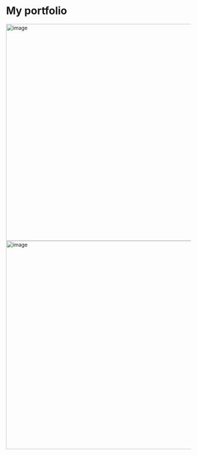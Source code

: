 # My portfolio

<img width="825" height="591" alt="image" src="https://github.com/user-attachments/assets/dc7bda5e-ce8b-4973-a569-94ced5be6d5c" />

<img width="808" height="568" alt="image" src="https://github.com/user-attachments/assets/c0accffc-5fc7-49cc-b503-a5d7da1fd32c" />
